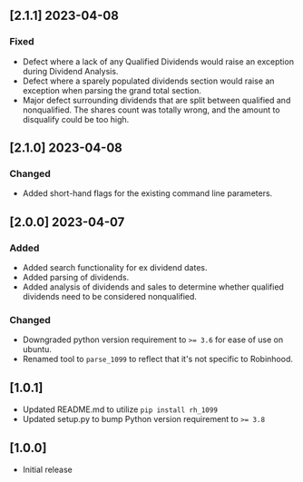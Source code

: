 
## [2.1.1] 2023-04-08
### Fixed
- Defect where a lack of any Qualified Dividends would raise an exception during Dividend Analysis.
- Defect where a sparely populated dividends section would raise an exception when parsing the grand total section.
- Major defect surrounding dividends that are split between qualified and nonqualified. The shares count was totally wrong, and the amount to disqualify could be too high.

## [2.1.0] 2023-04-08
### Changed
- Added short-hand flags for the existing command line parameters.

## [2.0.0] 2023-04-07
### Added
- Added search functionality for ex dividend dates.
- Added parsing of dividends.
- Added analysis of dividends and sales to determine whether qualified dividends need to be considered nonqualified.

### Changed
- Downgraded python version requirement to `>= 3.6` for ease of use on ubuntu.
- Renamed tool to `parse_1099` to reflect that it's not specific to Robinhood.

## [1.0.1]
- Updated README.md to utilize `pip install rh_1099`
- Updated setup.py to bump Python version requirement to `>= 3.8`

## [1.0.0]
- Initial release